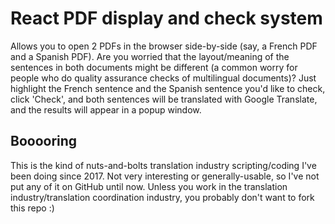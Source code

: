 # React PDF display and check system

Allows you to open 2 PDFs in the browser side-by-side (say, a French PDF and a Spanish PDF).  Are you worried that the layout/meaning of the sentences in both documents might be different (a common worry for people who do quality assurance checks of multilingual documents)?  Just highlight the French sentence and the Spanish sentence you'd like to check, click 'Check', and both sentences will be translated with Google Translate, and the results will appear in a popup window.

## Booooring

This is the kind of nuts-and-bolts translation industry scripting/coding I've been doing since 2017.  Not very interesting or generally-usable, so I've not put any of it on GitHub until now.  Unless you work in the translation industry/translation coordination industry, you probably don't want to fork this repo :)
